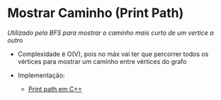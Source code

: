 # Mostrar Caminho (Print Path)
_Utilizado pela BFS para mostrar o caminho mais curto de um vertice a outro_

- Complexidade é O(V), pois no máx vai ter que percorrer todos os vértices para mostrar um caminho entre vértices do grafo

- Implementação:
  - [Print path em C++](main.cpp)
